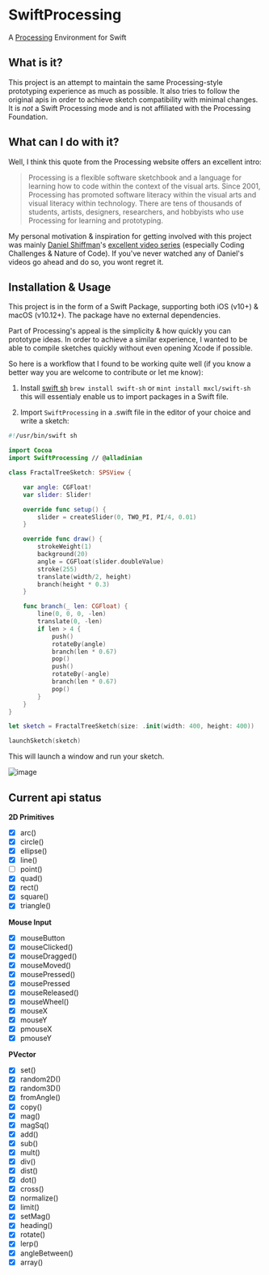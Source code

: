 # SwiftProcessing
A [Processing](https://processing.org/) Environment for Swift

## What is it?
This project is an attempt to maintain the same Processing-style prototyping experience as much as possible. It also tries to follow the original apis in order to achieve sketch compatibility with minimal changes. It is _not_ a Swift Processing mode and is not affiliated with the Processing Foundation.

## What can I do with it?
Well, I think this quote from the Processing website offers an excellent intro:

> Processing is a flexible software sketchbook and a language for learning how to code within the context of the visual arts. Since 2001, Processing has promoted software literacy within the visual arts and visual literacy within technology. There are tens of thousands of students, artists, designers, researchers, and hobbyists who use Processing for learning and prototyping.

My personal motivation & inspiration for getting involved with this project was mainly [Daniel Shiffman](https://shiffman.net/)'s [excellent video series](https://www.youtube.com/c/TheCodingTrain/featured) (especially Coding Challenges & Nature of Code). 
If you've never watched any of Daniel's videos go ahead and do so, you wont regret it.

## Installation & Usage
This project is in the form of a Swift Package, supporting both iOS (v10+) & macOS (v10.12+). The package have no external dependencies.

Part of Processing's appeal is the simplicity & how quickly you can prototype ideas. In order to achieve a similar experience, I wanted to be able to compile sketches quickly without even opening Xcode if possible. 

So here is a workflow that I found to be working quite well (if you know a better way you are welcome to contribute or let me know):

1. Install [swift sh](https://github.com/mxcl/swift-sh)
   `brew install swift-sh`
   or
   `mint install mxcl/swift-sh`
   this will essentialy enable us to import packages in a Swift file.

2. Import `SwiftProcessing` in a .swift file in the editor of your choice and write a sketch:

```swift
#!/usr/bin/swift sh

import Cocoa
import SwiftProcessing // @alladinian

class FractalTreeSketch: SPSView {

	var angle: CGFloat!
	var slider: Slider!

	override func setup() {
		slider = createSlider(0, TWO_PI, PI/4, 0.01)
	}

	override func draw() {
		strokeWeight(1)
		background(20)
		angle = CGFloat(slider.doubleValue)
		stroke(255)
		translate(width/2, height)
		branch(height * 0.3)
	}

	func branch(_ len: CGFloat) {
		line(0, 0, 0, -len)
		translate(0, -len)
		if len > 4 {
			push()
			rotateBy(angle)
			branch(len * 0.67)
			pop()
			push()
			rotateBy(-angle)
			branch(len * 0.67)
			pop()
		}
	}
}

let sketch = FractalTreeSketch(size: .init(width: 400, height: 400))

launchSketch(sketch)
```

This will launch a window and run your sketch.

![image](https://i.ibb.co/Lrm73s0/Screen-Shot-2020-07-31-at-5-36-45-PM.png)

## Current api status

**2D Primitives**
- [x] arc()
- [x] circle()
- [x] ellipse()
- [x] line()
- [ ] point()
- [x] quad()
- [x] rect()
- [x] square()
- [x] triangle()

**Mouse Input**
- [x] mouseButton
- [x] mouseClicked()
- [x] mouseDragged()
- [x] mouseMoved()
- [x] mousePressed()
- [x] mousePressed
- [x] mouseReleased()
- [x] mouseWheel()
- [x] mouseX
- [x] mouseY
- [x] pmouseX
- [x] pmouseY

**PVector**
- [x] set()
- [x] random2D()
- [x] random3D()
- [x] fromAngle()
- [x] copy()
- [x] mag()
- [x] magSq()
- [x] add()
- [x] sub()
- [x] mult()
- [x] div()
- [x] dist()
- [x] dot()
- [x] cross()
- [x] normalize()
- [x] limit()
- [x] setMag()
- [x] heading()
- [x] rotate()
- [x] lerp()
- [x] angleBetween()
- [x] array()